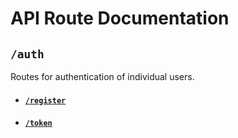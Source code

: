 # API Route Documentation

## `/auth`

Routes for authentication of individual users.

- #### [`/register`](auth/register.md)
- #### [`/token`](auth/token.md)